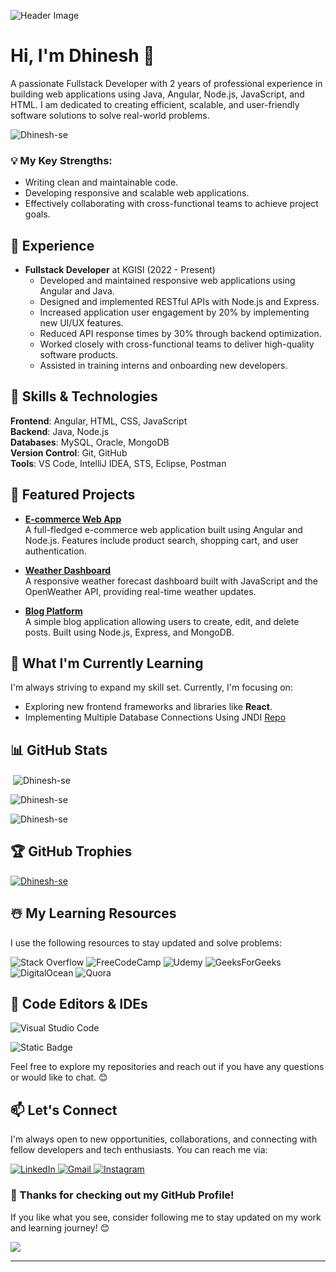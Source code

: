 <!-- Add a banner or header image -->
![Header Image](link-to-your-header-image.png)

# Hi, I'm Dhinesh 👋

A passionate Fullstack Developer with 2 years of professional experience in building web applications using Java, Angular, Node.js, JavaScript, and HTML. I am dedicated to creating efficient, scalable, and user-friendly software solutions to solve real-world problems.

<p align="left"> <img src="https://komarev.com/ghpvc/?username=Dhinesh-se&label=Profile%20views&color=0e75b6&style=flat" alt="Dhinesh-se" /> </p>

### 💡 My Key Strengths:
- Writing clean and maintainable code.
- Developing responsive and scalable web applications.
- Effectively collaborating with cross-functional teams to achieve project goals.

## 📜 Experience

- **Fullstack Developer** at KGISl (2022 - Present)
  - Developed and maintained responsive web applications using Angular and Java.
  - Designed and implemented RESTful APIs with Node.js and Express.
  - Increased application user engagement by 20% by implementing new UI/UX features.
  - Reduced API response times by 30% through backend optimization.
  - Worked closely with cross-functional teams to deliver high-quality software products.
  - Assisted in training interns and onboarding new developers.

## 🔧 Skills & Technologies

**Frontend**: Angular, HTML, CSS, JavaScript  
**Backend**: Java, Node.js  
**Databases**: MySQL, Oracle, MongoDB  
**Version Control**: Git, GitHub  
**Tools**: VS Code, IntelliJ IDEA, STS, Eclipse, Postman

## 🚀 Featured Projects
- [**E-commerce Web App**](https://github.com/Dhinesh-se/ecommerce-app)  
  A full-fledged e-commerce web application built using Angular and Node.js. Features include product search, shopping cart, and user authentication.

- [**Weather Dashboard**](https://github.com/Dhinesh-se/weather-dashboard)  
  A responsive weather forecast dashboard built with JavaScript and the OpenWeather API, providing real-time weather updates.

- [**Blog Platform**](https://github.com/Dhinesh-se/blog-platform)  
  A simple blog application allowing users to create, edit, and delete posts. Built using Node.js, Express, and MongoDB.

## 🌱 What I'm Currently Learning

I'm always striving to expand my skill set. Currently, I'm focusing on:

- Exploring new frontend frameworks and libraries like **React**.
- Implementing Multiple Database Connections Using JNDI [Repo](https://github.com/Dhinesh-Se/MultipleDBConnInSpringBoot)

## 📊 GitHub Stats

<p>&nbsp;<img align="center" src="https://github-readme-stats.vercel.app/api?username=Dhinesh-se&show_icons=true&locale=en&theme=radical" alt="Dhinesh-se" /></p>

<p><img align="center" src="https://github-readme-streak-stats.herokuapp.com/?user=Dhinesh-se&theme=radical" alt="Dhinesh-se" /></p>

<p><img align="center" src="https://github-readme-stats.vercel.app/api/top-langs?username=Dhinesh-se&show_icons=true&locale=en&layout=compact" alt="Dhinesh-se" /></p>

## 🏆 GitHub Trophies
<p align="left"> <a href="https://github.com/ryo-ma/github-profile-trophy"><img src="https://github-profile-trophy.vercel.app/?username=Dhinesh-se&theme=radical" alt="Dhinesh-se" /></a> </p>

## ☃️ My Learning Resources

I use the following resources to stay updated and solve problems:

![Stack Overflow](https://img.shields.io/badge/-Stackoverflow-FE7A16?style=for-the-badge&logo=stack-overflow&logoColor=white)
![FreeCodeCamp](https://img.shields.io/badge/Freecodecamp-%23123.svg?&style=for-the-badge&logo=freecodecamp&logoColor=green)
![Udemy](https://img.shields.io/badge/Udemy-A435F0?style=for-the-badge&logo=Udemy&logoColor=white)
![GeeksForGeeks](https://img.shields.io/badge/GeeksforGeeks-gray?style=for-the-badge&logo=geeksforgeeks&logoColor=35914c)
![DigitalOcean](https://img.shields.io/badge/DO_Community-%230167ff.svg?style=for-the-badge&logo=digitalOcean&logoColor=white)
![Quora](https://img.shields.io/badge/Quora-%23B92B27.svg?style=for-the-badge&logo=Quora&logoColor=white)

## 📄 Code Editors & IDEs

![Visual Studio Code](https://img.shields.io/badge/VS%20Code-0078d7.svg?style=for-the-badge&logo=visual-studio-code&logoColor=white "Visual Studio Code")

![Static Badge](https://img.shields.io/badge/eclipse-marketplace?style=for-the-badge&logo=eclipse-marketplace)


Feel free to explore my repositories and reach out if you have any questions or would like to chat. 😊

## 📫 Let's Connect

I'm always open to new opportunities, collaborations, and connecting with fellow developers and tech enthusiasts. You can reach me via:

<a href="https://www.linkedin.com/in/dhineshse">
    <img src="https://img.shields.io/badge/LinkedIn-0077B5?style=for-the-badge&logo=linkedin&logoColor=white" title="LinkedIn" alt="LinkedIn"/>
</a>

<a href="mailto:elavarasivel1976@gmail.com"> 
    <img src="https://img.shields.io/badge/Gmail-D14836?style=for-the-badge&logo=gmail&logoColor=white" title="Gmail" alt="Gmail"/>
</a> 

<a href="https://www.instagram.com/dnesh_vd"> 
    <img src="https://img.shields.io/badge/Instagram-E4405F?style=for-the-badge&logo=instagram&logoColor=white" title="Instagram" alt="Instagram"/>
</a>

### 🙏 Thanks for checking out my GitHub Profile!
If you like what you see, consider following me to stay updated on my work and learning journey! 😊

![](https://img.shields.io/github/followers/Dhinesh-se?logo=github&style=for-the-badge&color=0891b2&labelColor=1c1917)

---
